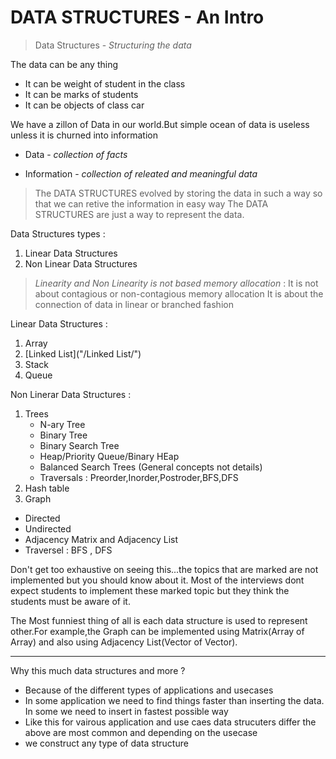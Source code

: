 # DATA STRUCTURES - An Intro

> Data Structures - _Structuring the data_

The data can be any thing

- It can be weight of student in the class
- It can be marks of students
- It can be objects of class car

We have a zillon of Data in our world.But simple ocean of data is useless
unless it is churned into information

- Data - _collection of facts_

- Information - _collection of releated and meaningful data_

> The DATA STRUCTURES evolved by storing the data in such a way so that we can retive the information in easy way
> The DATA STRUCTURES are just a way to represent the data.

Data Structures types :

1. Linear Data Structures
2. Non Linear Data Structures

> _Linearity and Non Linearity is not based memory allocation_ :
> It is not about contagious or non-contagious memory allocation
> It is about the connection of data in linear or branched fashion

Linear Data Structures :

1. Array
2. [Linked List]("/Linked List/")
3. Stack
4. Queue

Non Linerar Data Structures :

1. Trees
   - N-ary Tree
   - Binary Tree
   - Binary Search Tree
   - Heap/Priority Queue/Binary HEap
   - Balanced Search Trees (General concepts not details)
   - Traversals : Preorder,Inorder,Postroder,BFS,DFS
2. Hash table
3. Graph

- Directed
- Undirected
- Adjacency Matrix and Adjacency List
- Traversel : BFS , DFS

Don't get too exhaustive on seeing this...the topics that are marked are not implemented but you should know about it. Most of the interviews dont expect students to implement these marked topic but they think the students must be aware of it.

The Most funniest thing of all is each data structure is used to represent other.For example,the Graph can be implemented using Matrix(Array of Array) and also using Adjacency List(Vector of Vector).

---

Why this much data structures and more ?

- Because of the different types of applications and usecases
- In some application we need to find things faster than inserting the data. In some we need to insert in fastest possible way
- Like this for vairous application and use caes data strucuters differ the above are most common and depending on the usecase
- we construct any type of data structure
